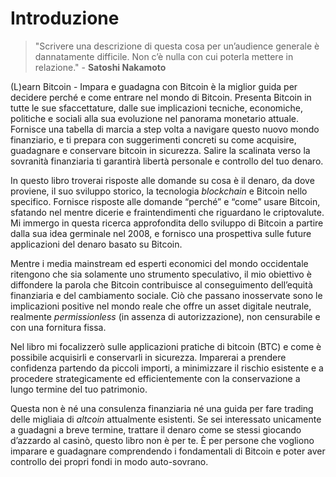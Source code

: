 # Introduzione

> "Scrivere una descrizione di questa cosa per un’audience generale è dannatamente difficile. Non c’è nulla con cui poterla mettere in relazione." - **Satoshi Nakamoto**

(L)earn Bitcoin - Impara e guadagna con Bitcoin è la miglior guida per decidere perché e come entrare nel mondo di Bitcoin. Presenta Bitcoin in tutte le sue sfaccettature, dalle sue implicazioni tecniche, economiche, politiche e sociali alla sua evoluzione nel panorama monetario attuale. Fornisce una tabella di marcia a step volta a navigare questo nuovo mondo finanziario, e ti prepara con suggerimenti concreti su come acquisire, guadagnare e conservare bitcoin in sicurezza. Salire la scalinata verso la sovranità finanziaria ti garantirà libertà personale e controllo del tuo denaro.   

In questo libro troverai risposte alle domande su cosa è il denaro, da dove proviene, il suo sviluppo storico, la tecnologia _blockchain_ e Bitcoin nello specifico. Fornisce risposte alle domande “perché” e “come” usare Bitcoin, sfatando nel mentre dicerie e fraintendimenti che riguardano le criptovalute. Mi immergo in questa ricerca approfondita dello sviluppo di Bitcoin a partire dalla sua idea germinale nel 2008, e fornisco una prospettiva sulle future applicazioni del denaro basato su Bitcoin.

Mentre i media mainstream ed esperti economici del mondo occidentale ritengono che sia solamente uno strumento speculativo, il mio obiettivo è diffondere la parola che Bitcoin contribuisce al conseguimento dell’equità finanziaria e del cambiamento sociale. Ciò che passano inosservate sono le implicazioni positive nel mondo reale che offre un asset digitale neutrale, realmente _permissionless_ (in assenza di autorizzazione), non censurabile e con una fornitura fissa.  

Nel libro mi focalizzerò sulle applicazioni pratiche di bitcoin (BTC) e come è possibile acquisirli e conservarli in sicurezza. Imparerai a prendere confidenza partendo da piccoli importi, a minimizzare il rischio esistente e a procedere strategicamente ed efficientemente con la conservazione a lungo termine del tuo patrimonio.

Questa non è né una consulenza finanziaria né una guida per fare trading delle migliaia di _altcoin_ attualmente esistenti. Se sei interessato unicamente a guadagni a breve termine, trattare il denaro come se stessi giocando d’azzardo al casinò, questo libro non è per te. È per persone che vogliono imparare e guadagnare comprendendo i fondamentali di Bitcoin e poter aver controllo dei propri fondi in modo auto-sovrano.
